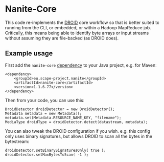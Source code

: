 Nanite-Core
=============

This code re-implements the [DROID](https://github.com/digital-preservation/droid) core workflow so that is better suited to running from the CLI, or embedded, or within a Hadoop MapReduce job. Critically, this means being able to identify byte arrays or input streams without assuming they are file-backed (as DROID does).

Example usage
-------------

First add the ```nanite-core``` [dependency](http://search.maven.org/#artifactdetails|eu.scape-project.nanite|nanite-core|1.1.6-77|jar) to your Java project, e.g. for Maven:

    <dependency>
        <groupId>eu.scape-project.nanite</groupId>
        <artifactId>nanite-core</artifactId>
        <version>1.1.6-77</version>
    </dependency>

Then from your code, you can use this:

    DroidDetector droidDetector = new DroidDetector();
    Metadata metadata = new Metadata();
    metadata.set(Metadata.RESOURCE_NAME_KEY, "filename");
    MediaType droidType = droidDetector.detect(datastream, metadata);

You can also tweak the DROID configuration if you wish. e.g. this config only uses binary signatures, but allows DROID to scan all the bytes in the bytestream:

    droidDetector.setBinarySignaturesOnly( true ); 
    droidDetector.setMaxBytesToScan( -1 );
